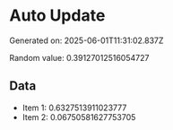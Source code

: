 # Auto Update

Generated on: 2025-06-01T11:31:02.837Z

Random value: 0.39127012516054727

## Data

- Item 1: 0.6327513911023777
- Item 2: 0.06750581627753705